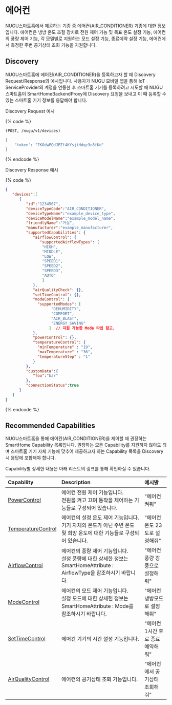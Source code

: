 # 에어컨

NUGU스마트홈에서 제공하는 기종 중 에어컨(AIR_CONDITIONER) 기종에 대한 정보입니다. 에어컨은 냉방 온도 조절 장치로 전원 제어 기능 및 목표 온도 설정 기능, 에어컨의 풍량 제어 기능, 각 모델별로 지원하는 모드 설정 기능, 종료예약 설정 기능, 에어컨에서 측정한 주변 공기상태 조회 기능을 지원합니다.

## Discovery

NUGU스마트홈에 에어컨(AIR_CONDITIONER)을 등록하고자 할 때 Discovery Request/Response의 예시입니다. 사용자가 NUGU 모바일 앱을 통해 IoT ServiceProvider의 계정을 연동한 후 스마트홈 기기를 등록하려고 시도할 때 NUGU스마트홈이 SmartHomeBackendProxy에 Discovery 요청을 보내고 이 때 등록할 수 있는 스마트홈 기기 정보를 응답해야 합니다.

Discovery Request 예시

{% code %}
```scheme
(POST, /nugu/v1/devices)

{
    "token": "7KOdwPQdJPZf4KYsjtHdqz3e8fKd"
}
```
{% endcode %}

Discovery Response 예시

{% code %}
```json
{
   "devices":[
      {
         "id":"1234567",
         "deviceTypeCode":"AIR_CONDITIONER",
         "deviceTypeName":"example_device_type",
         "deviceModelName":"example_model_name",
         "friendlyName":"거실",
         "manufacturer":"example_manufacturer",
         "supportedCapabilities": {
            "airflowControl": {
               "supportedAirflowTypes": [
                "HIGH",
                "MIDDLE",
                "LOW",
                "SPEED1",
                "SPEED2",
                "SPEED3",
                "AUTO"
                ]
            },
            "airQualityCheck": {},
            "setTimeControl": {},
            "modeControl": {
              "supportedModes": [
                    "DEHUMIDITY",
                    "COMFORT",
                    "AIR_BLAST",
                    "ENERGY_SAVING"
                   ]  // 지원 가능한 Mode 타입 참고.
            },
            "powerControl": {},
            "temperatureControl": {
              "minTemperature" : "19",
              "maxTemperature" : "36",
              "temperatureStep" : "1"
            }
         },
         "customData":{
            "foo":"bar"
         },
         "connectionStatus":true
      }
   ]
}
```
{% endcode %}

## Recommended Capabilities

NUGU스마트홈을 통해 에어컨(AIR_CONDITIONER)을 제어할 때 권장하는 SmartHome Capability 목록입니다. 권장하는 모든 Capability를 지원하지 않아도 되며 스마트홈 기기 자체 기능에 맞추어 제공하고자 하는 Capability 목록을 Discovery 시 응답에 포함해야 합니다.

Capability별 상세한 내용은 아래 리스트의 링크를 통해 확인하실 수 있습니다.

| Capability                                                                | Description                                                                           | 예시발                 |
|:--------------------------------------------------------------------------|:--------------------------------------------------------------------------------------|:--------------------|
| [PowerControl](../smarthomecapability/powercontrol-interface)             | 에어컨 전원 제어 기능입니다.<br/>전원을 켜고 끄며 동작을 제어하는 기능들로 구성되어 있습니다.                               | "에어컨 켜줘"            |
| [TemperatureControl](../smarthomecapability/temperaturecontrol-interface) | 에어컨의 설정 온도 제어 기능입니다.<br/>기기 자체의 온도가 아닌 주변 온도 및 희망 온도에 대한 기능들로 구성되어 있습니다.              | "에어컨 온도 23도로 설정해줘"  |
| [AirflowControl](../smarthomecapability/airflowcontrol-interface)         | 에어컨의 풍량 제어 기능입니다.<br/>설정 풍량에 대한 상세한 정보는 SmartHomeAttribute : AirflowType을 참조하시기 바랍니다. | "에어컨 풍량 강풍으로 설정해줘"  |
| [ModeControl](../smarthomecapability/modecontrol-interface)               | 에어컨의 모드 제어 기능입니다.<br/>설정 모드에 대한 상세헌 정보는 SmartHomeAttribute : Mode를 참조하시기 바랍니다.        | "에어컨 냉방모드로 설정해줘"    |
| [SetTimeControl](../smarthomecapability/settimecontrol-interface)         | 에어컨 기기의 시간 설정 기능입니다.                                                                  | "에어컨 1시간 후로 종료예약해줘" |
| [AirQualityControl](../smarthomecapability/airqualitycheck-interface)     | 에어컨의 공기상태 조회 기능입니다.                                                                   | "에어컨에서 공기상태 조회해줘"   |


